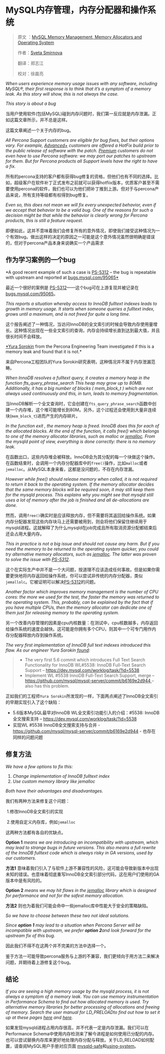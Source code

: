 # MySQL内存管理，内存分配器和操作系统
> 原文 ：[MySQL Memory Management, Memory Allocators and Operating System](<https://www.percona.com/blog/2019/05/02/mysql-memory-management-memory-allocators-and-operating-system/>)
>
> 作者：[Sveta Smirnova](https://www.percona.com/blog/author/sveta-smirnova/)
>
> 翻译：郑志江
>
> 校对：徐晨亮

*When users experience memory usage issues with any software, including MySQL®, their first response is to think that it’s a symptom of a memory leak. As this story will show, this is not always the case.*

*This story is about a bug*

当用户使用软件(包括MySQL)碰到内存问题时，我们第一反应就是内存泄漏。正如这篇文章所示，并不总是这样。

这篇文章阐述一个关于内存的bug。

*All Percona Support customers are eligible for bug fixes, but their options vary. For example, [Advanced+](https://www.percona.com/services/support/support-tiers-mysql) customers are offered a HotFix build prior to the public release of software with the patch. [Premium](https://www.percona.com/services/support/support-tiers-mysql) customers do not even have to use Percona software: we may port our patches to upstream for them. But for Percona products all Support levels have the right to have a fix.*

所有的percona支持的客户都有获得bug修复的资格，但他们也有不同的选择。比如，超级客户在软件补丁正式发布之前就可以获得hotfiix版本，优质客户甚至不需要使用percona的软件，我们也可以为他们把补丁推到上游。但对于与percona产品来说，所有支持等级都有权得到bug修复。

*Even so, this does not mean we will fix every unexpected behavior, even if we accept that behavior to be a valid bug. One of the reasons for such a decision might be that while the behavior is clearly wrong for Percona products, this is still a feature request.*

即便如此，这并不意味着我们会修复所有的意外情况，即使我们接受这种情况为一个有效bug。做出这样的决定的原因之一可能是这个意外情况虽然很明确是错误的，但对于percona产品本身来说确实一个产品需求

## 作为学习案例的一个bug

*A good recent example of such a case is [PS-5312](https://jira.percona.com/browse/PS-5312) – the bug is repeatable with upstream and reported at [bugs.mysql.com/95065*](https://bugs.mysql.com/bug.php?id=95065)

最近一个很好的案例是 [PS-5312](https://jira.percona.com/browse/PS-5312)——这个bug可在上游复现并被记录在[bugs.mysql.com/95065](https://www.percona.com/blog/2019/05/02/mysql-memory-management-memory-allocators-and-operating-system/)。

*This reports a situation whereby access to InnoDB fulltext indexes leads to growth in memory usage. It starts when someone queries a fulltext index, grows until a maximum, and is not freed for quite a long time.*

这个报告阐述了一种情况，当访问InnoDB的全文索引的时候会导致内存使用量增长。这种情况出现在一些全文索引的查询，内存会持续增长直到达到最大值，并且很长时间不会释放。

[*Yura Sorokin](https://jira.percona.com/secure/ViewProfile.jspa?name=yura.sorokin) from the Percona Engineering Team investigated if this is a memory leak and found that it is not.*

来自Percona工程团队的Yura Sorokin研究表明，这种情况并不属于内存泄漏范畴。

*When InnoDB resolves a fulltext query, it creates a memory heap in the function fts_query_phrase_search This heap may grow up to 80MB. Additionally, it has a big number of blocks ( mem_block_t ) which are not always used continuously and this, in turn, leads to memory fragmentation.*

当InnoDB解析一个全文查询时，它会创建在`fts_query_phrase_search`函数中创建一个内存堆，这个堆可能增长到80M。另外，这个过程还会使用到大量非连续块(`mem_block_t`)进而产生的内存碎片。

*In the function exit , the memory heap is freed. InnoDB does this for each of the allocated blocks. At the end of the function, it calls free() which belongs to one of the memory allocator libraries, such as malloc or [jemalloc](http://jemalloc.net/). From the mysqld point of view, everything is done correctly: there is no memory leak.*

在函数出口，这些内存堆会被释放。InnoDB会为其分配的每一个块做这个操作。在函数结束时，会调用一个内存分配器库中的`free()`操作，比如`malloc`或者`jemalloc`。从MySQL本身来看，这都是没问题的，不存在内存泄漏。

*However while free() should release memory when called, it is not required to return it back to the operating system. If the memory allocator decides that the same memory blocks will be required soon, it may still keep them for the mysqld process. This explains why you might see that mysqld  still uses a lot of memory after the job is finished and all de-allocations are done.*

然而，调用`free()`确实时是应该释放内存，但不需要将其返回给操作系统。如果内存分配器发现这些内存块马上还需要被用到，则会将他们保留住继续用于mysqld进程。这就解释了为什么mysqld在job完成且所有取消资源分配都结束后还会占用大量内存。

*This in practice is not a big issue and should not cause any harm. But if you need the memory to be returned to the operating system quicker, you could try alternative memory allocators, such as [jemalloc](http://jemalloc.net/). The latter was proven to solve the issue with [PS-5312](https://jira.percona.com/browse/PS-5312).*

这个在实际生产中并不是一个大问题，按道理不应该造成任何事故。但是如果你需要更快地将内存返回给操作系统，你可以尝试非传统的内存分配器，类似`jemallolc`。它被证明可以解决[PS-5312](https://jira.percona.com/browse/PS-5312)的问题。

*Another factor which improves memory management is the number of CPU cores: the more we used for the test, the faster the memory was returned to the operating system. This, probably, can be explained by the fact that if you have multiple CPUs, then the memory allocator can dedicate one of them just for releasing memory to the operating system.*

另一个改善内存管理的因素是cpu内核数量：在测试中，cpu核数越多，内存返回给操作系统的速度会越快。这可能是你拥有多个CPU，则其中一个可专门用作内存分配器释放内存到操作系统。

*The very first implementation of InnoDB full text indexes introduced this flaw. As our engineer Yura Sorokin [found](https://jira.percona.com/browse/PS-5312?focusedCommentId=236644&page=com.atlassian.jira.plugin.system.issuetabpanels:comment-tabpanel#comment-236644):*

> - The very first 5.6 commit which introduces Full Text Search Functionality for InnoDB WL#5538: InnoDB Full-Text Search Support – <https://dev.mysql.com/worklog/task/?id=5538>
> - Implement WL #5538 InnoDB Full-Text Search Support, merge – [https://github.com/mysql/mysql-server/commit/b6169e2d944 ](https://github.com/mysql/mysql-server/commit/b6169e2d944)– also has this problem.

正如我们的工程师`Yura Sorokin`所发现的一样，下面两点阐述了InnoDB全文索引的早期实现引入了这个缺陷：

- 5.6版本MySQL最早对InnoDB WL全文索引功能引入的介绍：#5538: InnoDB全文搜索支持 – https://dev.mysql.com/worklog/task/?id=5538
- 实现WL #5538 InnoDB全文搜索支持与合并 - <https://github.com/mysql/mysql-server/commit/b6169e2d944> - 也存在同样的问题问题

## 修复方法

*We have a few options to fix this:*

1. *Change implementation of InnoDB fulltext index*
2. *Use custom memory library like jemalloc*

*Both have their advantages and disadvantages.*

我们有两种方法来修复这个问题：

​	1.修改InnoDB全文索引的实现

​	2.使用自定义内存库，例如`jemalloc`

这两种方法都有各自的优缺点。

**Option 1** *means we are introducing an incompatibility with upstream, which may lead to strange bugs in future versions. This also means a full rewrite of the InnoDB fulltext code which is always risky in GA versions, used by our customers.*

**方法1** 意味着我们引入了与软件上游不兼容性的风险，这可能会导致新版本中出现未知的错误。也意味着彻底重写InnoDB全文索引部分代码，这在用户们使用的GA版本中是有风险的。

**Option 2** *means we may hit flaws in the [jemalloc](https://jira.percona.com/browse/PS-5312) library which is designed for performance and not for the safest memory allocation.*

**方法2** 则也为着我们可能会命中一些jemalloc库中性能大于安全的策略缺陷。

*So we have to choose between these two not ideal solutions.*

*Since **option 1** may lead to a situation when Percona Server will be incompatible with upstream, we prefer **option 2**and look forward for the upstream fix of this bug.*

因此我们不得不在这两个并不完美的方法中选择一个。

鉴于方法一可能导致percona服务与上游的不兼容，我们更倾向于用方法二来解决问题，并期待着上游修复这个bug。

## 结论

*If you are seeing a high memory usage by the mysqld process, it is not always a symptom of a memory leak. You can use memory instrumentation in Performance Schema to find out how allocated memory is used. Try alternative memory libraries for better processing of allocations and freeing of memory. Search the user manual for LD_PRELOADto find out how to set it up at these pages [here](https://dev.mysql.com/doc/refman/8.0/en/mysqld-safe.html) and [here](https://dev.mysql.com/doc/mysql-installation-excerpt/8.0/en/using-systemd.html).*

如果发现mysqld进程占用内存很高，并不代表一定是内存泄漏。我们可以在Performance Schema中使用内存检测来了解今进程是如何使用已分配的内存。也可以尝试替换内存库来更好地处理内存分配与释放。关于LD_RELOAD如何配置，请查阅MySQL用户手册对应页面 [mysqld-safe](https://dev.mysql.com/doc/refman/8.0/en/mysqld-safe.html)和[using-system](https://dev.mysql.com/doc/mysql-installation-excerpt/8.0/en/using-systemd.html)。









